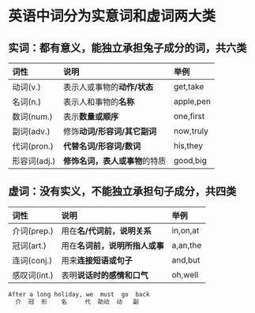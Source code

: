 # 英语中词分为实意词和虚词两大类

## 实词：都有意义，能独立承担兔子成分的词，共六类
|词性|说明|举例|
|:--|:--|:--|
|动词(v.)|表示人或事物的**动作/状态**|get,take|
|名词(n.)|表示人和事物的**名称**|apple,pen|
|数词(num.)|表示**数量或顺序**|one,first|
|副词(adv.)|修饰**动词/形容词/其它副词**|now,truly|
|代词(pron.)|**代替名词/形容词/数词**|his,they|
|形容词(adj.)|**修饰名词，表人或事物**的特质|good,big|

## 虚词：没有实义，不能独立承担句子成分，共四类

|词性|说明|举例|
|:--|:--|:--|
|介词(prep.)|用在**名/代词前，说明关系**|in,on,at|
|冠词(art.)|用在**名词前，说明所指人或事**|a,an,the|
|连词(conj.)|用来**连接短语或句子**|and,but|
|感叹词(int.)|表明**说话时的感情和口气**|oh,well|

``` e
After a long holiday, we  must  go  back
  介  冠  形    名     代  助动  动   副
```
